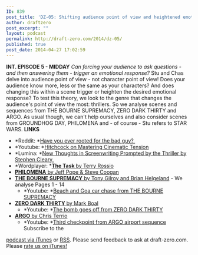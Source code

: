```yaml
---
ID: 839
post_title: 'DZ-05: Shifting audience point of view and heightened emotions'
author: draftzero
post_excerpt: ""
layout: podcast
permalink: http://draft-zero.com/2014/dz-05/
published: true
post_date: 2014-04-27 17:02:59
---
```

**INT. EPISODE 5 - MIDDAY** *Can forcing your audience to ask questions - and then answering them - trigger an emotional response?* Stu and Chas delve into audience point of view - not character point of view! Does your audience know more, less or the same as your characters? And does changing this within a scene trigger or heighten the desired emotional response? To test this theory, we look to the genre that changes the audience's point of view the most: thrillers. So we analyse scenes and sequences from THE BOURNE SUPREMACY, ZERO DARK THIRTY and ARGO. As usual though, we can't help ourselves and also consider scenes from GROUNDHOG DAY, PHILOMENA and - of course - Stu refers to STAR WARS. **LINKS** 
*   *Reddit: *<a title="Have you ever rooted for a bad guy in movie" href="http://www.reddit.com/r/AskReddit/comments/21o26r/have_you_ever_rooted_for_the_bad_guy_in_a_movie/" target="_blank">Have you ever rooted for the bad guy? </a>
*   *Youtube: *<a href="https://www.youtube.com/watch?v=DPFsuc_M_3E" target="_blank">Hitchcock on Mastering Cinematic Tension</a>
*   *Lumina: *<a href="http://www.aftrs.edu.au/media/books/lumina/lumina4-ch2-1/index.html" target="_blank">New Thoughts in Screenwriting Prompted by the Thriller by Stephen Cleary </a>
*   *Wordplayer: *<a href="http://www.wordplayer.com/columns/wp30.The.Task.html" target="_blank"><strong>The Task </strong>by Terry Rossio</a>
*   <a href="http://1e36a764da2f6b46c156-0fa6f106d654e15326ee14d2a07c02d0.r64.cf1.rackcdn.com/2014/02/Philomena.pdf" target="_blank"><strong>PHILOMENA</strong> by Jeff Pope & Steve Coogan</a>
*   <a href="http://www.dailyscript.com/scripts/bournesupremacy.pdf " target="_blank"><strong>THE BOURNE SUPREMACY</strong> by Tony Gilroy and Brian Helgeland</a> - We analyse Pages 1 - 14 
    *   *Youtube: *<a href="https://www.youtube.com/watch?v=DxRzEdg0p4Q" target="_blank">Beach and Goa car chase from THE BOURNE SUPREMACY</a>
*   <a href="http://flash.sonypictures.com/shared/movies/zerodarkthirty/zdt_script.pdf " target="_blank"><strong>ZERO DARK THIRTY </strong>by Mark Boal</a> 
    *   *Youtube: *<a href="https://www.youtube.com/watch?v=DVdXoVUNkhg" target="_blank">The bomb goes off from ZERO DARK THIRTY</a>
*   <a href="http://warnerbros2012.com/screenings/assets/argo.pdf" target="_blank"><strong>ARGO</strong> by Chris Terrio</a> 
    *   *Youtube: *<a href="https://www.youtube.com/watch?v=WJSH1YNCpWQ" target="_blank">Third checkpoint from ARGO airport sequence</a> Subscribe to the 

[podcast via iTunes][1] or [RSS][2]. Please send feedback to ask at draft-zero.com. Please [rate us on iTunes!][1]

 [1]: https://itunes.apple.com/au/podcast/draft-zero-screenwriting-podcast/id847126598?mt=2&ls=1
 [2]: http://draftzero.libsyn.com/rss